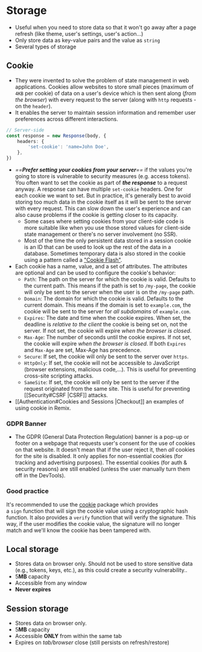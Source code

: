 # Storage
- Useful when you need to store data so that it won't go away after a page refresh (like theme, user's settings, user's action...)
- Only store data as key-value pairs and the value as `string`
- Several types of storage
## Cookie
- They were invented to solve the problem of state management in web applications. Cookies allow websites to store small pieces (maximum of `4KB` per cookie) of data on a user's device which is then sent along (*from the browser*) with every request to the server (along with `http` requests - on the `header`).
- It enables the server to maintain session information and remember user preferences across different interactions.
```ts
// Server-side
const response = new Response(body, {
	headers: {
		'set-cookie': 'name=John Doe',
	},
})
```
- *==**Prefer setting your cookies from your server**==* if the values you're going to store is vulnerable to security measures (e.g. access tokens). You often want to set the cookie as part of ***the response*** to a request anyway. A response can have multiple `set-cookie` headers. One for each cookie we want to set. 
  But in practice, it's generally best to avoid storing too much data in the cookie itself as it will be sent to the server with every request. This can slow down the user's experience and can also cause problems if the cookie is getting closer to its capacity.
	- Some cases where setting cookies from your client-side code is more suitable like when you use those stored values for client-side state management or there's no server involvement (no SSR).  
	- Most of the time the only persistent data stored in a session cookie is an ID that can be used to look up the rest of the data in a database. Sometimes temporary data is also stored in the cookie using a pattern called a ["Cookie Flash"](https://remix.run/docs/en/main/utils/sessions#sessionflashkey-value).
- Each cookie has a name, value, and a set of attributes. The attributes are optional and can be used to configure the cookie's behavior:
	- `Path`: The path on the server for which the cookie is valid. Defaults to the current path. This means if the path is set to `/my-page`, the cookie will only be sent to the server when the user is on the `/my-page` path.
	- `Domain`: The domain for which the cookie is valid. Defaults to the current domain. This means if the domain is set to `example.com`, the cookie will be sent to the server for *all subdomains* of `example.com`.
	- `Expires`: The date and time when the cookie expires. When set, the deadline is *relative to the client* the cookie is being set on, not the server. If not set, the cookie will expire *when the browser is closed*.
	- `Max-Age`: The number of seconds until the cookie expires. If not set, the cookie will expire *when the browser is closed*.  If both `Expires` and `Max-Age` are set, Max-Age has precedence.
	- `Secure`: If set, the cookie will only be sent to the server over `https`.
	- `HttpOnly`: If set, the cookie will not be accessible to JavaScript (browser extensions, malicious code,...). This is useful for preventing cross-site scripting attacks.
	- `SameSite`: If set, the cookie will only be sent to the server if the request originated from the same site. This is useful for preventing [[Security#CSRF |CSRF]] attacks.
- [[Authentication#Cookies and Sessions |Checkout]] an examples of using cookie in Remix.
### GDPR Banner
- The GDPR (General Data Protection Regulation) banner is a pop-up or footer on a webpage that requests user's consent for the use of cookies on that website. It doesn't mean that if the user reject it, then *all* cookies for the site is disabled. It only applies for non-essential cookies (for tracking and advertising purposes). The essential cookies (for auth & security reasons) are still enabled (unless the user manually turn them off in the DevTools).
### Good practice
It's recommended to use the [cookie](https://www.npmjs.com/package/cookie) package which provides a `sign` function that will sign the cookie value using a cryptographic hash function. It also provides a `verify` function that will verify the signature. This way, if the user modifies the cookie value, the signature will no longer match and we'll know the cookie has been tampered with.

## Local storage
- Stores data on browser only. Should not be used to store sensitive data (e.g., tokens, keys, etc.), as this could create a security vulnerability..
- 5**MB** capacity
- Accessible from any window
- **Never expires**
## Session storage
- Stores data on browser only.
- 5**MB** capacity
- Accessible **ONLY** from within the same tab
- Expires on *tab/browser* close (still persists on refresh/restore)